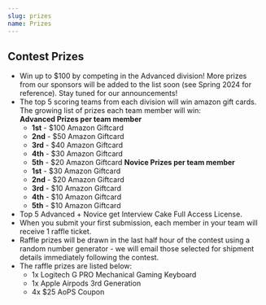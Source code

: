 ```yaml
---
slug: prizes
name: Prizes
---
```


## Contest Prizes

* Win up to $100 by competing in the Advanced division! More prizes from our sponsors will be added to the list soon (see Spring 2024 for reference). Stay tuned for our announcements!
* The top 5 scoring teams from each division will win amazon gift cards. The growing list of prizes each team member will win:
  <br>**Advanced Prizes per team member**
  * **1st** - $100 Amazon Giftcard
  * **2nd** - $50 Amazon Giftcard
  * **3rd** - $40 Amazon Giftcard
  * **4th** - $30 Amazon Giftcard
  * **5th** - $20 Amazon Giftcard
  **Novice Prizes per team member**
  * **1st** - $30 Amazon Giftcard
  * **2nd** - $20 Amazon Giftcard
  * **3rd** - $10 Amazon Giftcard
  * **4th** - $10 Amazon Giftcard
  * **5th** - $10 Amazon Giftcard
* Top 5 Advanced + Novice get Interview Cake Full Access License.
* When you submit your first submission, each member in your team will receive 1 raffle ticket.
* Raffle prizes will be drawn in the last half hour of the contest using a random number generator - we will email those selected for shipment details immediately following the contest.
* The raffle prizes are listed below:
  * 1x Logitech G PRO Mechanical Gaming Keyboard
  * 1x Apple Airpods 3rd Generation
  * 4x $25 AoPS Coupon
